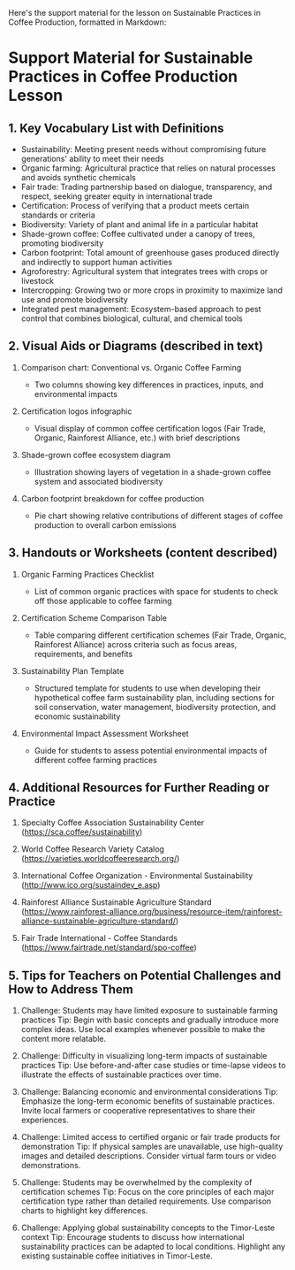 Here's the support material for the lesson on Sustainable Practices in Coffee Production, formatted in Markdown:

# Support Material for Sustainable Practices in Coffee Production Lesson

## 1. Key Vocabulary List with Definitions

- Sustainability: Meeting present needs without compromising future generations' ability to meet their needs
- Organic farming: Agricultural practice that relies on natural processes and avoids synthetic chemicals
- Fair trade: Trading partnership based on dialogue, transparency, and respect, seeking greater equity in international trade
- Certification: Process of verifying that a product meets certain standards or criteria
- Biodiversity: Variety of plant and animal life in a particular habitat
- Shade-grown coffee: Coffee cultivated under a canopy of trees, promoting biodiversity
- Carbon footprint: Total amount of greenhouse gases produced directly and indirectly to support human activities
- Agroforestry: Agricultural system that integrates trees with crops or livestock
- Intercropping: Growing two or more crops in proximity to maximize land use and promote biodiversity
- Integrated pest management: Ecosystem-based approach to pest control that combines biological, cultural, and chemical tools

## 2. Visual Aids or Diagrams (described in text)

1. Comparison chart: Conventional vs. Organic Coffee Farming
   - Two columns showing key differences in practices, inputs, and environmental impacts

2. Certification logos infographic
   - Visual display of common coffee certification logos (Fair Trade, Organic, Rainforest Alliance, etc.) with brief descriptions

3. Shade-grown coffee ecosystem diagram
   - Illustration showing layers of vegetation in a shade-grown coffee system and associated biodiversity

4. Carbon footprint breakdown for coffee production
   - Pie chart showing relative contributions of different stages of coffee production to overall carbon emissions

## 3. Handouts or Worksheets (content described)

1. Organic Farming Practices Checklist
   - List of common organic practices with space for students to check off those applicable to coffee farming

2. Certification Scheme Comparison Table
   - Table comparing different certification schemes (Fair Trade, Organic, Rainforest Alliance) across criteria such as focus areas, requirements, and benefits

3. Sustainability Plan Template
   - Structured template for students to use when developing their hypothetical coffee farm sustainability plan, including sections for soil conservation, water management, biodiversity protection, and economic sustainability

4. Environmental Impact Assessment Worksheet
   - Guide for students to assess potential environmental impacts of different coffee farming practices

## 4. Additional Resources for Further Reading or Practice

1. Specialty Coffee Association Sustainability Center
   (https://sca.coffee/sustainability)

2. World Coffee Research Variety Catalog
   (https://varieties.worldcoffeeresearch.org/)

3. International Coffee Organization - Environmental Sustainability
   (http://www.ico.org/sustaindev_e.asp)

4. Rainforest Alliance Sustainable Agriculture Standard
   (https://www.rainforest-alliance.org/business/resource-item/rainforest-alliance-sustainable-agriculture-standard/)

5. Fair Trade International - Coffee Standards
   (https://www.fairtrade.net/standard/spo-coffee)

## 5. Tips for Teachers on Potential Challenges and How to Address Them

1. Challenge: Students may have limited exposure to sustainable farming practices
   Tip: Begin with basic concepts and gradually introduce more complex ideas. Use local examples whenever possible to make the content more relatable.

2. Challenge: Difficulty in visualizing long-term impacts of sustainable practices
   Tip: Use before-and-after case studies or time-lapse videos to illustrate the effects of sustainable practices over time.

3. Challenge: Balancing economic and environmental considerations
   Tip: Emphasize the long-term economic benefits of sustainable practices. Invite local farmers or cooperative representatives to share their experiences.

4. Challenge: Limited access to certified organic or fair trade products for demonstration
   Tip: If physical samples are unavailable, use high-quality images and detailed descriptions. Consider virtual farm tours or video demonstrations.

5. Challenge: Students may be overwhelmed by the complexity of certification schemes
   Tip: Focus on the core principles of each major certification type rather than detailed requirements. Use comparison charts to highlight key differences.

6. Challenge: Applying global sustainability concepts to the Timor-Leste context
   Tip: Encourage students to discuss how international sustainability practices can be adapted to local conditions. Highlight any existing sustainable coffee initiatives in Timor-Leste.